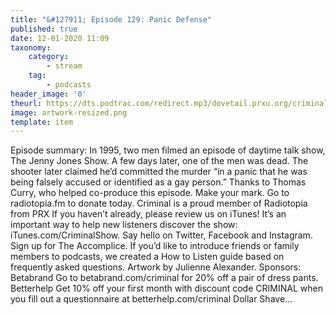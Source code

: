 ```yaml
---
title: "&#127911; Episode 129: Panic Defense"
published: true
date: 12-01-2020 11:09
taxonomy:
    category:
        - stream
    tag:
        - podcasts
header_image: '0'
theurl: https://dts.podtrac.com/redirect.mp3/dovetail.prxu.org/criminal/6d19853c-043d-46ba-9dd3-18faf6515101/Episode_129_Panic_Defense_Part_1_Updated.mp3
image: artwork-resized.png
template: item
--- 
```

Episode summary: In 1995, two men filmed an episode of daytime talk show, The Jenny Jones Show. A few days later, one of the men was dead. The shooter later claimed he’d committed the murder “in a panic that he was being falsely accused or identified as a gay person.” Thanks to Thomas Curry, who helped co-produce this episode. Make your mark. Go to radiotopia.fm to donate today. Criminal is a proud member of Radiotopia from PRX If you haven’t already, please review us on iTunes! It’s an important way to help new listeners discover the show: iTunes.com/CriminalShow. Say hello on Twitter, Facebook and Instagram. Sign up for The Accomplice. If you’d like to introduce friends or family members to podcasts, we created a How to Listen guide based on frequently asked questions. Artwork by Julienne Alexander. Sponsors: Betabrand Go to betabrand.com/criminal for 20% off a pair of dress pants. Betterhelp Get 10% off your first month with discount code CRIMINAL when you fill out a questionnaire at betterhelp.com/criminal Dollar Shave…
